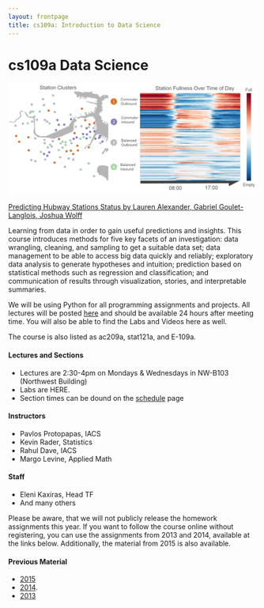 ```yaml
---
layout: frontpage
title: cs109a: Introduction to Data Science
---
```


# cs109a Data Science
<img src="figures/hubwayclustering.png" alt="Hubway Clustering" />

[Predicting Hubway Stations Status by
Lauren Alexander, Gabriel Goulet-Langlois, Joshua Wolff](http://cs109hubway.github.io/classp/)

Learning from data in order to gain useful predictions and insights. This course introduces methods for five key facets of an investigation: data wrangling, cleaning, and sampling to get a suitable data set; data management to be able to access big data quickly and reliably; exploratory data analysis to generate hypotheses and intuition; prediction based on statistical methods such as regression and classification; and communication of results through visualization, stories, and interpretable summaries.

We will be using Python for all programming assignments and projects. All lectures will be posted [here](http://cs109.github.io/a-2017/pages/material.html) and should be available 24 hours after meeting time. You will also be able to find the Labs and Videos here as well.

The course is also listed as ac209a, stat121a, and E-109a.


#### Lectures and Sections

* Lectures are 2:30-4pm on Mondays & Wednesdays in NW-B103 (Northwest Building)
* Labs are HERE.
* Section times can be dound on the [schedule](http://cs109.github.io/a-2017/pages/schedule.html) page

#### Instructors

* Pavlos Protopapas, IACS
* Kevin Rader, Statistics
* Rahul Dave, IACS
* Margo Levine, Applied Math

#### Staff

* Eleni Kaxiras, Head TF
* And many others

Please be aware, that we will not publicly release the homework assignments this year. If you want to follow the course online without registering, you can use the assignments from 2013 and 2014, available at the links below. Additionally, the material from 2015 is also available.

#### Previous Material

- [2015](http://cs109.github.io/2015)
- [2014](http://cs109.github.io/2014/index.html).
- [2013](https://github.com/cs109/content)
